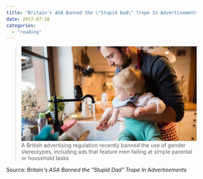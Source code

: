 ```yaml
---
title: "Britain's ASA Banned the \"Stupid Dad\" Trope In Advertisements"
date: 2017-07-18
categories: 
  - "reading"
---
```


> ![](images/stressed-dad.jpg)A British advertising regulation recently banned the use of gender stereotypes, including ads that feature men failing at simple parental or household tasks

Source: _Britain's ASA Banned the "Stupid Dad" Trope In Advertisements_
